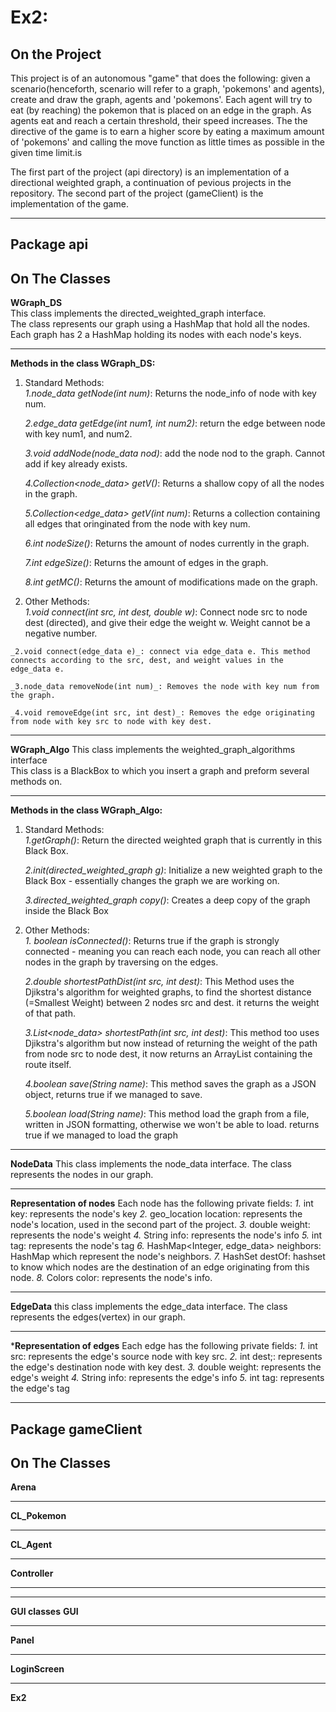 # Ex2:
## **On the Project**
 This project is of an autonomous "game" that does the following:
 given a scenario(henceforth, scenario will refer to a graph, 'pokemons' and agents), create and draw the graph, agents and 'pokemons'.
 Each agent will try to eat (by reaching) the pokemon that is placed on an edge in the graph.
 As agents eat and reach a certain threshold, their speed increases. 
 The the directive of the game is to earn a higher score by eating a maximum amount of 'pokemons' and calling the move function as little times as possible in the given time    limit.is  
 
 The first part of the project (api directory) is an implementation of a directional weighted graph, a continuation of pevious projects in the repository.
 The second part of the project (gameClient) is the implementation of the game.
***
## **Package api**
## **On The Classes**
 **WGraph_DS**  
 This class implements the directed_weighted_graph interface.  
 The class represents our graph using a HashMap that hold all the nodes.    
 Each graph has 2 a HashMap holding its nodes with each node's keys.   
 ***
 
**Methods in the class WGraph_DS:**    
 1. Standard Methods:  
   _1.node_data getNode(int num)_: Returns the node_info of node with key num.     
  
    _2.edge_data getEdge(int num1, int num2)_: return the edge between node with key num1, and num2. 
        
    _3.void addNode(node_data nod)_:  add the node nod to the graph. Cannot add if key already exists.  
    
    _4.Collection<node_data> getV()_: Returns a shallow copy of all the nodes in the graph.
    
    _5.Collection<edge_data> getV(int num)_: Returns a collection containing all edges that oringinated from the node with key num.
    
    _6.int nodeSize()_: Returns the amount of nodes currently in the graph.
    
    _7.int edgeSize()_: Returns the amount of edges in the graph.
    
    _8.int getMC()_: Returns the amount of modifications made on the graph.
    
  
  2. Other Methods:   
    _1.void connect(int src, int dest, double w)_: Connect node src to node dest (directed), and give their edge the weight w. Weight cannot be a negative number. 
    
    _2.void connect(edge_data e)_: connect via edge_data e. This method connects according to the src, dest, and weight values in the edge_data e.
     
    _3.node_data removeNode(int num)_: Removes the node with key num from the graph.  
       
    _4.void removeEdge(int src, int dest)_: Removes the edge originating from node with key src to node with key dest. 
    
   ***
 **WGraph_Algo** 
  This class implements the weighted_graph_algorithms interface  
  This class is a BlackBox to which you insert a graph and preform several methods on.
***
**Methods in the class WGraph_Algo:**
1. Standard Methods:  
    _1.getGraph()_: Return the directed weighted graph that is currently in this Black Box.
    
     _2.init(directed_weighted_graph g)_: Initialize a new weighted graph to the Black Box - essentially changes the graph we are working on.  
      
     _3.directed_weighted_graph copy()_: Creates a deep copy of the graph inside the Black Box  
    
 2. Other Methods:  
  _1. boolean isConnected()_: Returns true if the graph is strongly connected - meaning you can reach each node, you can reach all other nodes in the graph by traversing on the       edges. 
   
    _2.double shortestPathDist(int src, int dest)_: This Method uses the Djikstra's algorithm for weighted graphs, to find the shortest distance 
    (=Smallest Weight) between 2 nodes src and dest.
    it returns the weight of that path.  
    
    _3.List<node_data> shortestPath(int src, int dest)_: This method too uses Djikstra's algorithm but now instead of returning
    the weight of the path from node src to node dest, it now returns an ArrayList containing the route itself.  
    
    _4.boolean save(String name)_: This method saves the graph as a JSON object, returns true if we managed to save.
    
    _5.boolean load(String name)_: This method load the graph from a file, written in JSON formatting, otherwise we won't be able to load. returns true if we managed to load the        graph
    
 ***
 
 **NodeData**
  This class implements the node_data interface.
  The class represents the nodes in our graph.
  ***
  **Representation of nodes**
  Each node has the following private fields:
  _1._ int key: represents the node's key
  _2._ geo_location location: represents the node's location, used in the second part of the project.
  _3._ double weight: represents the node's weight
  _4._ String info: represents the node's info
  _5._ int tag: represents the node's tag
  _6._ HashMap<Integer, edge_data> neighbors: HashMap which represent the node's neighbors.
  _7._ HashSet<Integer> destOf: hashset to know which nodes are the destination of an edge originating from this node.
  _8._ Colors color: represents the node's info.
 ***
 
**EdgeData**
 this class implements the edge_data interface.
 The class represents the edges(vertex) in our graph.
 ***
 ***Representation of edges**
 Each edge has the following private fields:
  _1._ int src: represents the edge's source node with key src.
  _2._ int dest;: represents the edge's destination node with key dest.
  _3._ double weight: represents the edge's weight
  _4._ String info: represents the edge's info
  _5._ int tag: represents the edge's tag
  ***
  
## **Package gameClient**
## **On The Classes**
**Arena**
***
**CL_Pokemon**
***
**CL_Agent**
***
**Controller**
***
***
**GUI classes**
**GUI**
***
**Panel**
***
**LoginScreen**
***
**Ex2**
  

